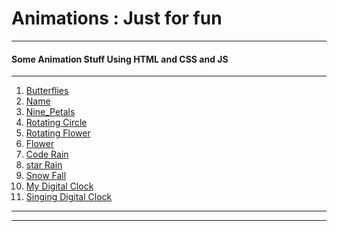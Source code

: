 <h1> Animations : Just for fun </h1>

---

<h4> Some Animation Stuff Using HTML and CSS and JS</h4>

---

 <ol>
	<a href="https://dynamic-froyo-044e9b.netlify.app/"  target="_blank"><li>Butterflies</li></a>
	<a href="https://dapper-choux-bf8d2d.netlify.app/"  target="_blank"><li>Name</li></a>
	<a href="https://tranquil-caramel-0aa49d.netlify.app/"  target="_blank"><li>Nine_Petals</li></a>
	<a href="https://thunderous-hotteok-28f4bd.netlify.app/"  target="_blank"><li>Rotating Circle</li></a>
	<a href="https://cosmic-lily-fe96b7.netlify.app/"  target="_blank"><li>Rotating Flower</li></a>
	<a href="https://keen-malasada-0e084a.netlify.app/"  target="_blank"><li>Flower</li></a>
	<a href="https://resplendent-sunflower-e81b47.netlify.app/"  target="_blank"><li>Code Rain</li></a>
	<a href="https://spiffy-meringue-a7c3af.netlify.app/"  target="_blank"><li>star Rain</li></a>
	<a href="https://inquisitive-semifreddo-f314df.netlify.app/"  target="_blank"><li>Snow Fall</li></a>
     <a href="https://gbs-digital-clock.netlify.app/"  target="_blank"><li>My Digital Clock</li></a>
     <a href="https://singing-digital-clock.netlify.app/"  target="_blank"><li>Singing Digital Clock</li></a>
     
  </ol>

  <hr />
  
 <!-- https://user-images.githubusercontent.com/77391820/230602836-c60c36e8-a5c6-4593-9200-a0b633007271.mp4 -->


---



 <!-- <div class="show" style="width:auto; border: 1px solid gray; ">

<table style=" justify-content: center;margin: 10px;border-collapse: collapse;text-align: center;font-size: 20px; width :99%">
<caption>Animations : Just For Fun</caption>
 <tbody> 
<tr>
<td><a href="https://keen-malasada-0e084a.netlify.app/" target="_blank"><h3>Flower</h3></a>
<img src="../images/flower.png" style="width: 90%;height: 200px;" target="_blank">
</td>
<td>
<a href="https://dynamic-froyo-044e9b.netlify.app/" target="_blank"><h3>Butterflies</h3></a>
<img style="width: 90%;height: 200px;" src="../images/butterfly.png" target="_blank"></img>
</td>
           
<td><a href="https://tranquil-caramel-0aa49d.netlify.app/" target="_blank"><h3>Nine_Petals</h3></a>
     <img style="width: 90%;height: 200px;" src="../images/9petals.png" target="_blank"></img>
</td>
</tr>
 <tr>
<td><a href="https://resplendent-sunflower-e81b47.netlify.app/" target="_blank"><h3>Code Rain</h3></a>
                     <img style="width: 90%;height: 200px;" src="./images/code rain.png" target="_blank"></img>
                </td>
                <td>
                     <a href="https://spiffy-meringue-a7c3af.netlify.app/" target="_blank"><h3>star Rain</h3></a>
                     <img style="width: 90%;height: 200px;" src="./images/star rain.png" target="_blank"></img>
                </td>
                <td>
                    <a href="https://inquisitive-semifreddo-f314df.netlify.app/" target="_blank"><h3>Snow Fall</h3></a>
                     <img style="width: 90%;height: 200px;" src="./images/snow.png" target="_blank"></img>
                </td>
                </tr>
           <tr>
               <td><a href="https://thunderous-hotteok-28f4bd.netlify.app/" target="_blank"><h3>Rotating Circle</h3></a>
                    <img style="width: 90%;height:200px;" src="./images/circles.png" target="_blank"></img>
               </td>
           <td><a href="https://cosmic-lily-fe96b7.netlify.app/" target="_blank"><h3>Rotating Flower</h3></a>
                <img style="width: 90%;height:200px;" src="./images/flowers rot.png" target="_blank"></img>
           </td>
           <td><a href="https://dapper-choux-bf8d2d.netlify.app/" target="_blank"><h3>Name</h3></a>
                <img style="width: 90%;height:200px;" src="./images/name.png" target="_blank"></img>
           </td>        
</tr>
</tbody>
</table>

</div> -->

  <!-- <div style="display: grid; justify-content: center;align-items: center; grid-template-columns:repeat(3,1fr) ;grid-template-rows:repeat(2,1fr);">
	<a href="https://dynamic-froyo-044e9b.netlify.app/"><img src="" alt=""><br><span>Butterflies</span></a>
	<a href="https://dapper-choux-bf8d2d.netlify.app/"><img src="" alt=""><br><span>Name</span></a>
	<a href="https://tranquil-caramel-0aa49d.netlify.app/"><img src="" alt=""><br><span>Nine_Petals</span></a>
	<a href="https://thunderous-hotteok-28f4bd.netlify.app/"><img src="" alt=""><br><span>Rotating Circle</span></a>
	<a href="https://cosmic-lily-fe96b7.netlify.app/"><img src="" alt=""><br><span>Rotating Flower</span></a>
	<a href="https://keen-malasada-0e084a.netlify.app/"><img src="" alt=""><br><span>Flower</span></a>
  </div>
  
  <hr /> -->
